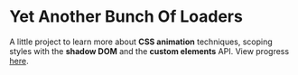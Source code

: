 # Yet Another Bunch Of Loaders

A little project to learn more about **CSS animation** techniques, scoping styles with the **shadow DOM** and the **custom elements** API. View progress <a href="https://benjamin-white.github.io/yet-another-bunch-of-loaders/" target="_blank" rel="noopener noreferrer">here</a>.
